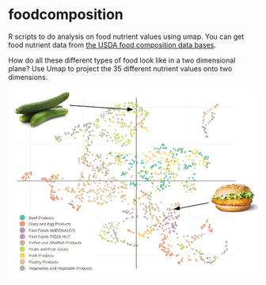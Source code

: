 # foodcomposition
R scripts to do analysis on food nutrient values using umap. You can get food nutrient data from [the USDA food composition data bases](https://ndb.nal.usda.gov/ndb/search/list).

How do all these different types of food look like in a two dimensional plane? Use Umap to project the 35 different nutrient values onto two dimensions.

![](food_umap.png)
